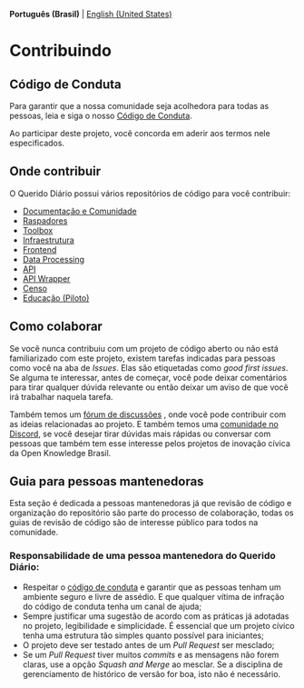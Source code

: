 **Português (Brasil)** | [English (United States)](CONTRIBUTING-en-US.md)

# Contribuindo

## Código de Conduta

Para garantir que a nossa comunidade seja acolhedora para todas as pessoas, leia e siga o nosso [Código de Conduta](CODE_OF_CONDUCT.md).

Ao participar deste projeto, você concorda em aderir aos termos nele especificados.

## Onde contribuir

O Querido Diário possui vários repositórios de código para você contribuir:

- [Documentação e Comunidade](https://github.com/okfn-brasil/querido-diario-comunidade)
- [Raspadores](https://github.com/okfn-brasil/querido-diario)
- [Toolbox](https://github.com/okfn-brasil/querido-diario-toolbox)
- [Infraestrutura](https://github.com/okfn-brasil/querido-diario-infra)
- [Frontend](https://github.com/okfn-brasil/querido-diario-frontend)
- [Data Processing](https://github.com/okfn-brasil/querido-diario-data-processing)
- [API](https://github.com/okfn-brasil/querido-diario-api)
- [API Wrapper](https://github.com/okfn-brasil/querido-diario-api-wrapper)
- [Censo](https://github.com/okfn-brasil/censo-querido-diario)
- [Educação (Piloto)](https://github.com/okfn-brasil/piloto-educacao)

## Como colaborar

Se você nunca contribuiu com um projeto de código aberto ou não está
familiarizado com este projeto, existem tarefas indicadas para pessoas como
você na aba de *Issues*. Elas são etiquetadas como *good first issues*. Se
alguma te interessar, antes de começar, você pode deixar comentários para
tirar qualquer dúvida relevante ou então deixar um aviso de que você irá
trabalhar naquela tarefa.

Também temos um [fórum de discussões](https://github.com/okfn-brasil/querido-diario-comunidade/discussions)
, onde você pode contribuir com as ideias relacionadas ao projeto. E também
temos uma [comunidade no Discord](https://discord.gg/nDc9p4drm4), se você
desejar tirar dúvidas mais rápidas ou conversar com pessoas que também tem esse
interesse pelos projetos de inovação cívica da Open Knowledge Brasil.

## Guia para pessoas mantenedoras

Esta seção é dedicada a pessoas mantenedoras já que revisão de código e
organização do repositório são parte do processo de colaboração, todas os guias
de revisão de código são de interesse público para todos na comunidade.

### Responsabilidade de uma pessoa mantenedora do Querido Diário:

- Respeitar o [código de conduta](CODE_OF_CONDUCT.md) e garantir que as pessoas
  tenham um ambiente seguro e livre de assédio. E que qualquer vítima de
  infração do código de conduta tenha um canal de ajuda;
- Sempre justificar uma sugestão de acordo com as práticas já adotadas no
  projeto, legibilidade e simplicidade. É essencial que um projeto cívico tenha
  uma estrutura tão simples quanto possível para iniciantes;
- O projeto deve ser testado antes de um *Pull Request* ser mesclado;
- Se um *Pull Request* tiver muitos *commits* e as mensagens não forem claras,
  use a opção *Squash and Merge* ao mesclar. Se a disciplina de gerenciamento
  de histórico de versão for boa, isto não é necessário.

